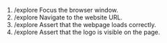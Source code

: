 1. /explore Focus the browser window.
2. /explore Navigate to the website URL.
3. /explore Assert that the webpage loads correctly.
4. /explore Assert that the logo is visible on the page.